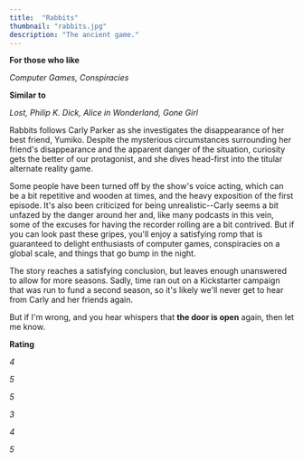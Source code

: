 ```yaml
---
title:  "Rabbits"
thumbnail: "rabbits.jpg"
description: "The ancient game."
---
```


**For those who like**

*Computer Games, Conspiracies*

**Similar to**

*Lost, Philip K. Dick, Alice in Wonderland, Gone Girl*

Rabbits follows Carly Parker as she investigates the disappearance of her best friend, Yumiko. Despite the mysterious circumstances surrounding her friend's disappearance and the apparent danger of the situation, curiosity gets the better of our protagonist, and she dives head-first into the titular alternate reality game.

Some people have been turned off by the show's voice acting, which can be a bit repetitive and wooden at times, and the heavy exposition of the first episode. It's also been criticized for being unrealistic--Carly seems a bit unfazed by the danger around her and, like many podcasts in this vein, some of the excuses for having the recorder rolling are a bit contrived. But if you can look past these gripes, you'll enjoy a satisfying romp that is guaranteed to delight enthusiasts of computer games, conspiracies on a global scale, and things that go bump in the night.

The story reaches a satisfying conclusion, but leaves enough unanswered to allow for more seasons. Sadly, time ran out on a Kickstarter campaign that was run to fund a second season, so it's likely we'll never get to hear from Carly and her friends again.

But if I'm wrong, and you hear whispers that **the door is open** again, then let me know.

**Rating**

<i class="icon fas fa-lips" title="Voice Acting"></i>
<span class="rating">
    <i class="icon fas fa-star"></i>
    <i class="icon fas fa-star"></i>
    <i class="icon fas fa-star"></i>
    <i class="icon fas fa-star">4</i>
</span>

<i class="icon fas fa-running" title="Pace"></i>
<span class="rating">
    <i class="icon fas fa-star"></i>
    <i class="icon fas fa-star"></i>
    <i class="icon fas fa-star"></i>
    <i class="icon fas fa-star"></i>
    <i class="icon fas fa-star">5</i>
</span>

<i class="icon fas fa-book" title="Story"></i>
<span class="rating">
    <i class="icon fas fa-star"></i>
    <i class="icon fas fa-star"></i>
    <i class="icon fas fa-star"></i>
    <i class="icon fas fa-star"></i>
    <i class="icon fas fa-star">5</i>
</span>

<i class="icon fas fa-microphone" title="Audio Engineering"></i>
<span class="rating">
    <i class="icon fas fa-star"></i>
    <i class="icon fas fa-star"></i>
    <i class="icon fas fa-star">3</i>
</span>

<i class="icon fas fa-magic" title="Realism"></i>
<span class="rating">
    <i class="icon fas fa-star"></i>
    <i class="icon fas fa-star"></i>
    <i class="icon fas fa-star"></i>
    <i class="icon fas fa-star">4</i>
</span>

<i class="icon fas fa-podcast" title="Overall"></i>
<span class="rating">
    <i class="icon fas fa-star"></i>
    <i class="icon fas fa-star"></i>
    <i class="icon fas fa-star"></i>
    <i class="icon fas fa-star"></i>
    <i class="icon fas fa-star">5</i>
</span>
